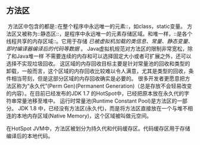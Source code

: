 ## 方法区
![]()
方法区中包含的都是::在整个程序中永远唯一的元素::，如class，static变量。
方法区又被称为::静态区::，是程序中永远唯一的元素存储区域。和堆一样，::是各个线程共享的内存区域::。它用于存储 _已被虚拟机加载的类信息、常量、静态变量、即时编译器编译后的代码等数据_ 。
Java虚拟机规范对方法区的限制非常宽松，除了和Java堆一样 不需要连续的内存和可以选择固定大小或者可扩展之外，还可以选择不实现垃圾回收。
这区域的内存回收目标主要是针对常量池的回收和类型的卸载，一般而言，这个区域的内存回收比较难以令人满意，尤其是类型的回收，条件相当苛刻，但是这部分区域的内存回收确实是必要的。
很多开发者更愿意把方法区称为“永久代”(Perm Gen)(Permanent Generation)（总是存放不会轻易改变的内容）。在目前已经发布的JDK 1.7 的HotSpot中，已经把原本放在永久代的字符串常量池移至堆中。
运行时常量池(Runtime Constant Pool)是方法区的一部分。
JDK 1.8 中，已经没有方法区(永久代)，而是将方法区直接放在一个与堆不相连的本地内存区域(Native Memory)，这个区域被叫做元空间。

在HotSpot JVM中，方法区被划分为持久代和代码缓存区。代码缓存区用于存储编译后的本地代码。


